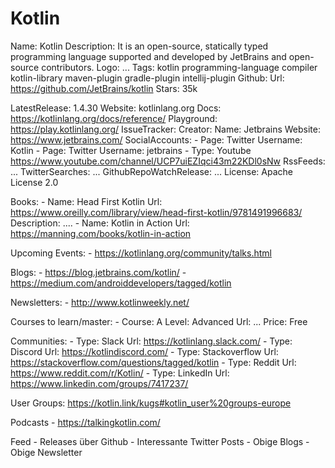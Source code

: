 # Kotlin

Name: Kotlin
Description: It is an open-source, statically typed programming language supported and developed by JetBrains and open-source contributors. 
Logo: ...
Tags: kotlin programming-language compiler kotlin-library maven-plugin gradle-plugin intellij-plugin
Github: 
    Url: https://github.com/JetBrains/kotlin
    Stars: 35k

LatestRelease: 1.4.30
Website: kotlinlang.org
Docs: https://kotlinlang.org/docs/reference/
Playground: https://play.kotlinlang.org/
IssueTracker: 
Creator:
    Name: Jetbrains
    Website: https://www.jetbrains.com/
SocialAccounts:
    - Page: Twitter
    Username: Kotlin
    - Page: Twitter
    Username: jetbrains
    - Type: Youtube
    https://www.youtube.com/channel/UCP7uiEZIqci43m22KDl0sNw
RssFeeds: ...
TwitterSearches: ...
GithubRepoWatchRelease: ...
License: Apache License 2.0

Books:
    - Name: Head First Kotlin
    Url: https://www.oreilly.com/library/view/head-first-kotlin/9781491996683/
    Description: ....
    - Name: Kotlin in Action
    Url: https://manning.com/books/kotlin-in-action

Upcoming Events:
    - https://kotlinlang.org/community/talks.html

Blogs:
    - https://blog.jetbrains.com/kotlin/
    - https://medium.com/androiddevelopers/tagged/kotlin

Newsletters:
    - http://www.kotlinweekly.net/


Courses to learn/master:
    - Course: A
    Level: Advanced
    Url: ...
    Price: Free

Communities:
    - Type: Slack
    Url: https://kotlinlang.slack.com/
    - Type: Discord
    Url:  https://kotlindiscord.com/
    - Type: Stackoverflow
    Url: https://stackoverflow.com/questions/tagged/kotlin
    - Type: Reddit
    Url: https://www.reddit.com/r/Kotlin/
    - Type: LinkedIn
    Url: https://www.linkedin.com/groups/7417237/
    

User Groups:
    https://kotlin.link/kugs#kotlin_user%20groups-europe

Podcasts
    - https://talkingkotlin.com/

Feed
    - Releases über Github
    - Interessante Twitter Posts
    - Obige Blogs
    - Obige Newsletter